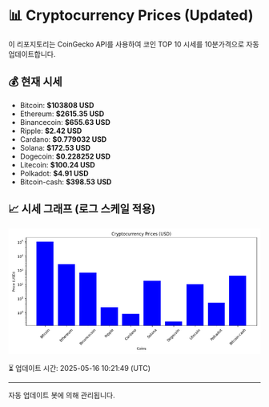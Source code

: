 
# 📊 Cryptocurrency Prices (Updated)

이 리포지토리는 CoinGecko API를 사용하여 코인 TOP 10 시세를 10분가격으로 자동 업데이트합니다.

## 💰 현재 시세
- Bitcoin: **$103808 USD**
- Ethereum: **$2615.35 USD**
- Binancecoin: **$655.63 USD**
- Ripple: **$2.42 USD**
- Cardano: **$0.779032 USD**
- Solana: **$172.53 USD**
- Dogecoin: **$0.228252 USD**
- Litecoin: **$100.24 USD**
- Polkadot: **$4.91 USD**
- Bitcoin-cash: **$398.53 USD**

## 📈 시세 그래프 (로그 스케일 적용)
![Crypto Prices](crypto_prices.png)

⏳ 업데이트 시간: 2025-05-16 10:21:49 (UTC)

---
자동 업데이트 봇에 의해 관리됩니다.
